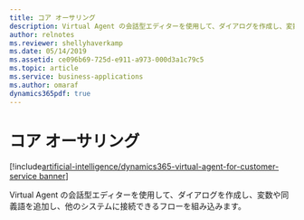 ```yaml
---
title: コア オーサリング
description: Virtual Agent の会話型エディターを使用して、ダイアログを作成し、変数や同義語を追加し、他のシステムに接続できるフローを組み込みます。
author: relnotes
ms.reviewer: shellyhaverkamp
ms.date: 05/14/2019
ms.assetid: ce096b69-725d-e911-a973-000d3a1c79c5
ms.topic: article
ms.service: business-applications
ms.author: omaraf
dynamics365pdf: true
---
```

# <a name="core-authoring"></a>コア オーサリング



[!include[artificial-intelligence/dynamics365-virtual-agent-for-customer-service banner](../includes/artificial-intelligence/dynamics365-virtual-agent-for-customer-service.md)]

Virtual Agent の会話型エディターを使用して、ダイアログを作成し、変数や同義語を追加し、他のシステムに接続できるフローを組み込みます。
